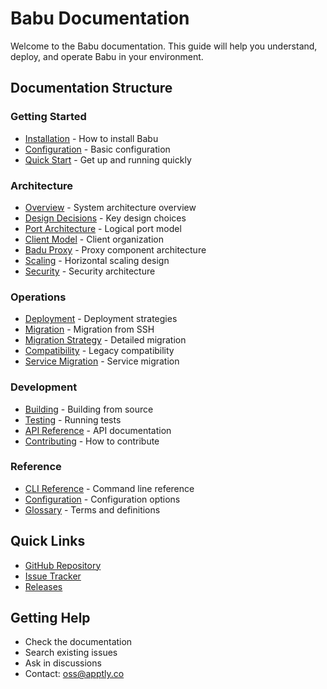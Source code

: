 # Babu Documentation

Welcome to the Babu documentation. This guide will help you understand,
deploy, and operate Babu in your environment.

## Documentation Structure

### Getting Started

- [Installation](getting-started/installation.md) - How to install Babu
- [Configuration](getting-started/configuration.md) - Basic configuration
- [Quick Start](getting-started/quickstart.md) - Get up and running quickly

### Architecture

- [Overview](architecture/overview.md) - System architecture overview
- [Design Decisions](architecture/design-decisions.md) - Key design choices
- [Port Architecture](architecture/port-architecture.md) - Logical port model
- [Client Model](architecture/client-model.md) - Client organization
- [Badu Proxy](architecture/badu-proxy.md) - Proxy component architecture
- [Scaling](architecture/scaling.md) - Horizontal scaling design
- [Security](architecture/security.md) - Security architecture

### Operations

- [Deployment](operations/deployment.md) - Deployment strategies
- [Migration](operations/migration.md) - Migration from SSH
- [Migration Strategy](operations/migration-strategy.md) - Detailed migration
- [Compatibility](operations/compatibility.md) - Legacy compatibility
- [Service Migration](operations/service-migration.md) - Service migration

### Development

- [Building](development/building.md) - Building from source
- [Testing](development/testing.md) - Running tests
- [API Reference](development/api-reference.md) - API documentation
- [Contributing](development/contributing.md) - How to contribute

### Reference

- [CLI Reference](reference/cli.md) - Command line reference
- [Configuration](reference/configuration.md) - Configuration options
- [Glossary](reference/glossary.md) - Terms and definitions

## Quick Links

- [GitHub Repository][badu-git]
- [Issue Tracker][badu-issues]
- [Releases][badu-releases]

## Getting Help

- Check the documentation
- Search existing issues
- Ask in discussions
- Contact: [oss@apptly.co][badu-contact]

<!-- references -->
[badu-contact]: mailto:oss@apptly.co
[badu-git]: https://github.com/darvaza-proxy/badu
[badu-issues]: https://github.com/darvaza-proxy/badu/issues
[badu-releases]: https://github.com/darvaza-proxy/badu/releases

